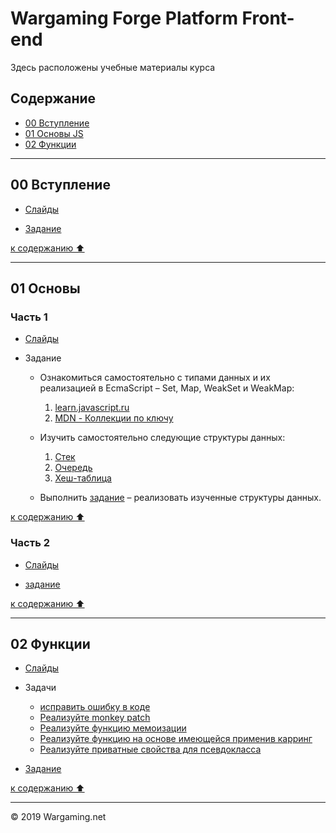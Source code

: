 # Wargaming Forge Platform Front-end

Здесь расположены учебные материалы курса


## Содержание

- [00 Вступление](#00-вступление)
- [01 Основы JS](#01-основы)
- [02 Функции](#02-функции)

----

## 00 Вступление

- [Слайды](https://wgnet.github.io/wgforge_platform_frontend_course/00_introduction/)

- [Задание](https://github.com/wgnet/wgforge_platform_frontend_course/tree/master/00_introduction/practice)

[к содержанию ⬆️](#содержание)

----

## 01 Основы

### Часть 1

- [Слайды](https://wgnet.github.io/wgforge_platform_frontend_course/01_basics_part_1/)


- Задание

    * Ознакомиться самостоятельно с типами данных и их реализацией в EcmaScript – Set, Map, WeakSet и WeakMap:
        1. [learn.javascript.ru](https://learn.javascript.ru/set-map)
        2. [MDN - Коллекции по ключу](https://developer.mozilla.org/ru/docs/Web/JavaScript/Reference/Global_Objects#Keyed_collections)

    *  Изучить самостоятельно следующие структуры данных:
        1. [Стек](https://ru.wikipedia.org/wiki/%D0%A1%D1%82%D0%B5%D0%BA)
        2. [Очередь](https://ru.wikipedia.org/wiki/%D0%9E%D1%87%D0%B5%D1%80%D0%B5%D0%B4%D1%8C_(%D0%BF%D1%80%D0%BE%D0%B3%D1%80%D0%B0%D0%BC%D0%BC%D0%B8%D1%80%D0%BE%D0%B2%D0%B0%D0%BD%D0%B8%D0%B5))
        3. [Хеш-таблица](https://ru.wikipedia.org/wiki/%D0%A5%D0%B5%D1%88-%D1%82%D0%B0%D0%B1%D0%BB%D0%B8%D1%86%D0%B0)

    * Выполнить [задание](https://github.com/wgnet/wgforge_platform_frontend_course/tree/master/01_basics_part_1/practice) – реализовать изученные структуры данных.

[к содержанию ⬆️](#содержание)


### Часть 2

- [Слайды](https://wgnet.github.io/wgforge_platform_frontend_course/01_basics_part_2/)


- [задание](https://github.com/wgnet/wgforge_platform_frontend_course/tree/master/01_basics_part_2/practice)



[к содержанию ⬆️](#содержание)

----

## 02 Функции

- [Слайды](https://wgnet.github.io/wgforge_platform_frontend_course/02_functions/)

- Задачи
    - [исправить ошибку в коде](https://jsbin.com/jexipat/5/edit?js,console)
    - [Реализуйте monkey patch](https://jsbin.com/josanox/9/edit?js,console)
    - [Реализуйте функцию мемоизации](https://jsbin.com/vekanah/4/edit?js,console)
    - [Реализуйте функцию на основе имеющейся применив карринг](https://jsbin.com/mazuren/4/edit?js,console)
    - [Реализуйте приватные свойства для псевдокласса](https://jsbin.com/xitafoq/1/edit?js,console)

- [Задание](https://github.com/wgnet/wgforge_platform_frontend_course/tree/master/02_functions/practice)

[к содержанию ⬆️](#содержание)

----

© 2019 Wargaming.net
